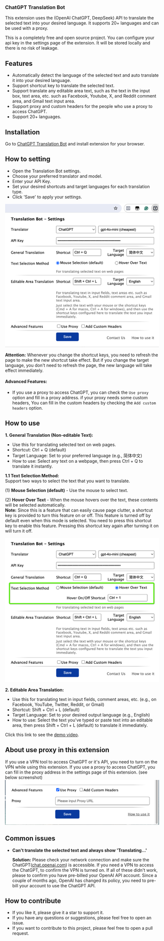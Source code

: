 ### ChatGPT Translation Bot

This extension uses the (OpenAI ChatGPT, DeepSeek) API to translate the selected text into your desired language. It supports 20+ languages and can be used with a proxy.

This is a completely free and open source project. You can configure your api key in the settings page of the extension. It  will be stored locally and there is no risk of leakage.

## Features
- Automatically detect the language of the selected text and auto translate it into your desired language.
- Support shortcut key to translate the selected text.
- Support translate any editable area text, such as the text in the input box, text area, etc. such as Facebook, Youtube, X, and Reddit comment area, and Gmail text input area.
- Support proxy and custom headers for the people who use a proxy to access ChatGPT.
- Support 20+ languages.

## Installation
Go to [ChatGPT Translation Bot](https://chromewebstore.google.com/detail/chatgpt-translation-bot/fglemdfemikhijpgojdobdgplbcfomdf) and install extension for your browser.

## How to setting
- Open the Translation Bot settings.
- Choose your preferred translator and model.
- Enter your API Key.
- Set your desired shortcuts and target languages for each translation type.
- Click 'Save' to apply your settings. 

![how to config](/images/how-to-config.png)

**Attention:** Whenever you change the shortcut keys, you need to refresh the page to make the new shortcut take effect.
But if you change the target language, you don't need to refresh the page, the new language will take effect immediately.

#### Advanced Features:
- If you use a proxy to access ChatGPT, you can check the `Use proxy` option and fill in a proxy address.
if your proxy needs some custom headers, You can fill in the custom headers by checking the `Add custom headers` option.


## How to use
**1. General Translation (Non-editable Text):**

  - Use this for translating selected text on web pages.
  - Shortcut: Ctrl + Q (default)
  - Target Language: Set to your preferred language (e.g., 简体中文)
  - How to use: Select any text on a webpage, then press Ctrl + Q to translate it instantly.

  **1.1 Text Selection Method:**    
  Support two ways to select the text that you want to translate.   

  (1) **Mouse Selection (default)** - Use the mouse to select text.        

  (2) **Hover Over Text** - When the mouse hovers over the text, these contents will be selected automatically.      
  **Note:** Since this is a feature that can easily cause page clutter, a shortcut key is provided to turn this feature on or off. This feature is turned off by default even when this mode is selected. You need to press this shortcut key to enable this feature. Pressing this shortcut key again after turning it on will turn it off.   

  ![how to config](/images/how-to-config-1.png)   

**2. Editable Area Translation:**

  - Use this for translating text in input fields, comment areas, etc. (e.g., on Facebook, YouTube, Twitter, Reddit, or Gmail)
  - Shortcut: Shift + Ctrl + L (default)
  - Target Language: Set to your desired output language (e.g., English)
  - How to use: Select the text you've typed or paste text into an editable area, then press Shift + Ctrl + L (default) to translate it immediately.


Click this link to see the [demo video](https://www.youtube.com/watch?v=tr90eCvougE).

## About use proxy in this extension  
If you use a VPN tool to access ChatGPT or it's API, you need to turn on the VPN while using this extension. 
If you use a proxy to access ChatGPT, you can fill in the proxy address in the settings page of this extension. (see below screenshot)
![config the proxy](/images/free-proxy.png)   

## Common issues   
- **Can't translate the selected text and always show 'Translating...'**   

  **Solution:** Please check your network connection and make sure the ChatGPT([chat.openai.com](https://chat.openai.com)) is accessible. If you need a VPN to access the ChatGPT, to confirm the VPN is turned on. If all of these didn't work, please to confirm you have pre-billed your OpenAI API account. Since a couple of months ago, OpenAI has changed its policy, you need to pre-bill your account to use the ChatGPT API.  


## How to contribute
* If you like it, please give it a star to support it.   
* If you have any questions or suggestions, please feel free to open an issue.    
* If you want to contribute to this project, please feel free to open a pull request.     
